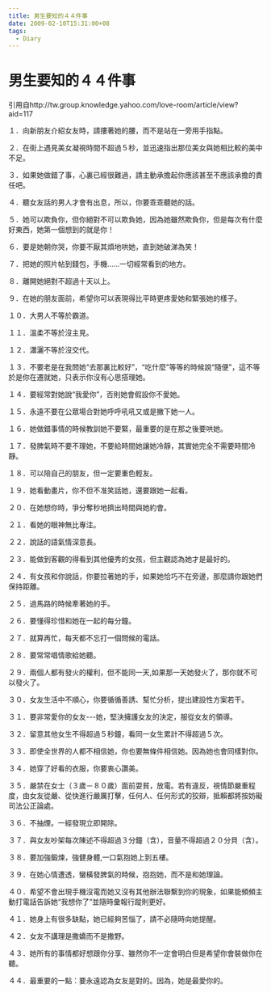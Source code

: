 ```yaml
---
title: 男生要知的４４件事
date: 2009-02-10T15:31:00+08
tags:
  - Diary
---
```

# 男生要知的４４件事

引用自http://tw.group.knowledge.yahoo.com/love-room/article/view?aid=117  
  
１．向新朋友介紹女友時，請摟著她的腰，而不是站在一旁用手指點。  
  
２．在街上遇見美女凝視時間不超過５秒，並迅速指出那位美女與她相比較的美中不足。  
  
３．如果她做錯了事，心裏已經很難過，請主動承擔起你應該甚至不應該承擔的責任吧。  
  
４．聽女友話的男人才會有出息，所以，你要乖乖聽她的話。  
  
５．她可以欺負你，但你絕對不可以欺負她，因為她雖然欺負你，但是每次有什麼好東西，她第一個想到的就是你！  
  
６．要是她朝你哭，你要不厭其煩地哄她，直到她破涕為笑！  
  
７．把她的照片帖到錢包，手機……一切經常看到的地方。  
  
８．離開她絕對不超過十天以上。  
  
９．在她的朋友面前，希望你可以表現得比平時更疼愛她和緊張她的樣子。  
  
１０．大男人不等於霸道。  
  
１１．溫柔不等於沒主見。  
  
１２．瀟灑不等於沒交代。  
  
１３．不要老是在我問她“去那裏比較好”，“吃什麼”等等的時候說“隨便”，這不等於是你在遷就她，只表示你沒有心思搭理她。  
  
１４．要經常對她說“我愛你”，否則她會假設你不愛她。  
  
１５．永遠不要在公眾場合對她呼呼吼吼又或是撇下她一人。  
  
１６．她做錯事情的時候教訓她不要緊，最重要的是在那之後要哄她。  
  
１７．發脾氣時不要不理她，不要給時間她讓她冷靜，其實她完全不需要時間冷靜。  
  
１８．可以陪自己的朋友，但一定要重色輕友。  
  
１９．她看動畫片，你不但不准笑話她，還要跟她一起看。  
  
２０．在她想你時，爭分奪秒地擠出時間與她約會。  
  
２１．看她的眼神無比專注。  
  
２２．說話的語氣情深意長。  
  
２３．能做到客觀的得看到其他優秀的女孩，但主觀認為她才是最好的。  
  
２４．有女孩和你說話，你要拉著她的手，如果她恰巧不在旁邊，那麼請你跟她們保持距離。  
  
２５．過馬路的時候牽著她的手。  
  
２６．要懂得珍惜和她在一起的每分鐘。  
  
２７．就算再忙，每天都不忘打一個問候的電話。  
  
２８．要常常唱情歌給她聽。  
  
２９．兩個人都有發火的權利，但不能同一天,如果那一天她發火了，那你就不可以發火了。  
  
３０．女友生活中不順心，你要循循善誘、幫忙分析，提出建設性方案若干。  
  
３１．要非常愛你的女友---她，堅決擁護女友的決定，服從女友的領導。  
  
３２．留意其他女生不得超過５秒鐘，看同一女生累計不得超過５次。  
  
３３．即使全世界的人都不相信她，你也要無條件相信她。因為她也會同樣對你。  
  
３４．她穿了好看的衣服，你要衷心讚美。  
  
３５．嚴禁在女士（３歲－８０歲）面前耍貧，放電。若有違反，視情節嚴重程度，由女友從嚴、從快進行嚴厲打擊，任何人、任何形式的狡辯，抵賴都將按妨礙司法公正論處。  
  
３６．不抽煙。一經發現立即開除。  
  
３７．與女友吵架每次陳述不得超過３分鐘（含），音量不得超過２０分貝（含）。  
  
３８．要加強鍛煉，強健身體,一口氣抱她上到五樓。  
  
３９．在她心情遭透，蠻橫發脾氣的時候，抱抱她，而不是和她理論。  
  
４０．希望不會出現手機沒電而她又沒有其他辦法聯繫到你的現象，如果能頻頻主動打電話告訴她“我想你了”並隨時彙報行蹤則更好。  
  
４１．她身上有很多缺點，她已經夠苦惱了，請不必隨時向她提醒。  
  
４２．女友不講理是撒嬌而不是撒野。  
  
４３．她所有的事情都好想跟你分享、雖然你不一定會明白但是希望你會裝做你在聽。  
  
４４．最重要的一點：要永遠認為女友是對的。因為，她是最愛你的。
